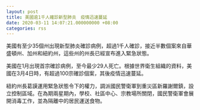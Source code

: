 ```yaml
---
layout: post
title: 美國逾1千人確診新型肺炎　疫情迅速蔓延
date: 2020-03-11 14:07:21.000000000 +08:00
categories: rss
---
```


美國有至少35個州出現新型肺炎確診病例，超過1千人確診，接近半數個案來自華盛頓州、加州和紐約州，這些州的州長已經宣布進入緊急狀態。

美國在1月出現首宗確診病例，至今最少29人死亡。根據世界衛生組織的資料，美國在3月4日時，有超過100宗確診個案，其後疫情迅速蔓延。

紐約州長葛謨運用緊急狀態令下的權力，調派國民警衛軍到重災區新羅謝爾鎮，設立控制區域。在為期兩星期內，學校、社區中心、宗教場所關閉，國民警衛軍會展開消毒工作，並為隔離中的居民運送食物。
